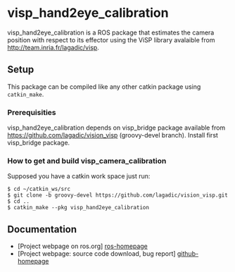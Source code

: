 # visp_hand2eye_calibration

visp_hand2eye_calibration is a ROS package that estimates the camera position with respect to its effector using the ViSP library avalaible from <http://team.inria.fr/lagadic/visp>. 

## Setup

This package can be compiled like any other catkin package using `catkin_make`. 

### Prerequisities

visp_hand2eye_calibration depends on visp_bridge package available from <https://github.com/lagadic/vision_visp> (groovy-devel branch). Install first visp_bridge package.

### How to get and build visp_camera_calibration

Supposed you have a catkin work space just run:

	$ cd ~/catkin_ws/src 
	$ git clone -b groovy-devel https://github.com/lagadic/vision_visp.git
	$ cd ..
	$ catkin_make --pkg visp_hand2eye_calibration

## Documentation

* [Project webpage on ros.org] [ros-homepage]
* [Project webpage: source code download, bug report] [github-homepage]

[github-homepage]: https://github.com/lagadic/visp_camera_calibration
[ros-homepage]: http://www.ros.org/wiki/visp_camera_calibration

